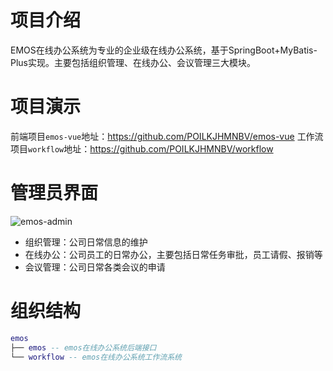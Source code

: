 # 项目介绍

EMOS在线办公系统为专业的企业级在线办公系统，基于SpringBoot+MyBatis-Plus实现。主要包括组织管理、在线办公、会议管理三大模块。

# 项目演示

前端项目`emos-vue`地址：https://github.com/POILKJHMNBV/emos-vue
工作流项目`workflow`地址：https://github.com/POILKJHMNBV/workflow

# 管理员界面

![emos-admin](https://github.com/POILKJHMNBV/emos/assets/90057507/017b9905-61ff-4139-bf6a-439f67b1bb65)

* 组织管理：公司日常信息的维护
* 在线办公：公司员工的日常办公，主要包括日常任务审批，员工请假、报销等
* 会议管理：公司日常各类会议的申请

# 组织结构

```lua
emos
├── emos -- emos在线办公系统后端接口
└── workflow -- emos在线办公系统工作流系统
```
